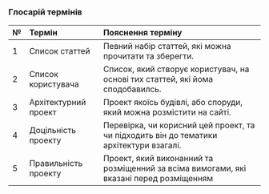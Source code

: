 ### Глосарій термінів

|№ | Термін  |Пояснення терміну| 
|:- |:-      |:-               |
| 1 | Список статтей | Певний набір статтей, які можна прочитати та зберегти.|
| 2 | Список користувача | Список, який створує користувач, на основі тих статтей, які йома сподобавилсь.| 
| 3 | Архітектурний проект | Проект якоїсь будівлі, або споруди, який можна розмістити на сайті.|
| 4 | Доцільність проекту | Перевірка, чи корисний цей проект, та чи підходить він до тематики архітектури взагалі.|
| 5 |  Правильність проекту| Проект, який виконанний та розміщенний за всіма вимогами, які вказані перед розміщенням|
